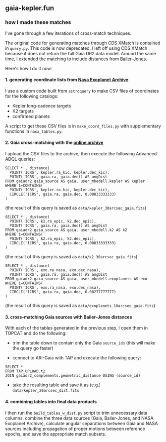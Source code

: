 ## gaia-kepler.fun

### how I made these matches

I've gone through a few iterations of cross-match techniques.

The original code for generating matches through CDS XMatch is contained in `query.py`. This code is now deprecated. I left off using CDS XMatch because it does not return the full Gaia DR2 data model. Around the same time, I extended the matching to include distances from [Bailer-Jones](https://arxiv.org/abs/1804.10121).

Here's how I do it now:

#### 1. generating coordinate lists from [Nasa Exoplanet Archive](https://exoplanetarchive.ipac.caltech.edu/)

I use a custom code built from `astroquery` to make CSV files of coordinates for the following catalogs:

- Kepler long-cadence targets
- K2 targets
- confirmed planets

A script to get these CSV files is in `make_coord_files.py` with supplementary functions in `nasa_tables.py`.

#### 2. Gaia cross-matching with the [online archive](http://gea.esac.esa.int/archive/)

I upload the CSV files to the archive, then execute the following Advanced ADQL queries:
```
SELECT * , distance(
  POINT('ICRS', kepler.ra_kic, kepler.dec_kic),
  POINT('ICRS', gaia.ra, gaia.dec)) AS angDist
FROM gaiadr2.gaia_source AS gaia, user_mbedell.kepler AS kepler
WHERE 1=CONTAINS(
  POINT('ICRS', kepler.ra_kic, kepler.dec_kic),
  CIRCLE('ICRS', gaia.ra, gaia.dec, 0.00833333333)
)
```
(the result of this query is saved as `data/kepler_30arcsec_gaia.fits`)

```
SELECT * , distance(
  POINT('ICRS', k2.ra_epic, k2.dec_epic),
  POINT('ICRS', gaia.ra, gaia.dec)) AS angDist
FROM gaiadr2.gaia_source AS gaia, user_mbedell.k2 AS k2
WHERE 1=CONTAINS(
  POINT('ICRS', k2.ra_epic, k2.dec_epic),
  CIRCLE('ICRS', gaia.ra, gaia.dec, 0.00833333333)
)
```
(the result of this query is saved as `data/k2_30arcsec_gaia.fits`)

```
SELECT * , distance(
  POINT('ICRS', exo.ra_nasa, exo.dec_nasa),
  POINT('ICRS', gaia.ra, gaia.dec)) AS angDist
FROM gaiadr2.gaia_source AS gaia, user_mbedell.exoplanets AS exo
WHERE 1=CONTAINS(
  POINT('ICRS', exo.ra_nasa, exo.dec_nasa),
  CIRCLE('ICRS', gaia.ra, gaia.dec, 0.00277777777)
)
```
(the result of this query is saved as `data/exoplanets_10arcsec_gaia.fits`)

#### 3. cross-matching Gaia sources with Bailer-Jones distances

With each of the tables generated in the previous step, I open them in TOPCAT and do the following:

- trim the table down to contain only the Gaia `source_ids` (this will make the query go faster)

- connect to ARI-Gaia with TAP and execute the following query:
```
SELECT *
FROM TAP_UPLOAD.t2
JOIN gaiadr2_complements.geometric_distance USING (source_id)
```

- take the resulting table and save it as (e.g.) `data/kepler_20arcsec_dist.fits`

#### 4. combining tables into final data products

I then run the `build_tables_w_dist.py` script to trim unnecessary data columns, combine the three data sources (Gaia, Bailer-Jones, and NASA Exoplanet Archive), calculate angular separations between Gaia and NASA sources including propagation of proper motions between reference epochs, and save the appropriate match subsets.